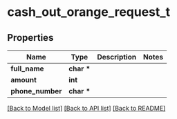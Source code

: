 # cash_out_orange_request_t

## Properties
Name | Type | Description | Notes
------------ | ------------- | ------------- | -------------
**full_name** | **char \*** |  | 
**amount** | **int** |  | 
**phone_number** | **char \*** |  | 

[[Back to Model list]](../README.md#documentation-for-models) [[Back to API list]](../README.md#documentation-for-api-endpoints) [[Back to README]](../README.md)


